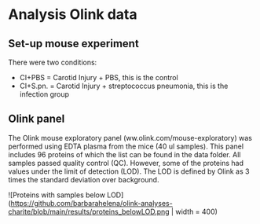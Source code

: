 # Analysis Olink data

## Set-up mouse experiment
There were two conditions: 
- CI+PBS = Carotid Injury + PBS, this is the control 
- CI+S.pn. = Carotid Injury + streptococcus pneumonia, this is the infection group

## Olink panel
The Olink mouse exploratory panel (ww.olink.com/mouse-exploratory) was performed using EDTA plasma from the mice (40 ul samples). This panel includes 96 proteins of which the list can be found in the data folder. All samples passed quality control (QC). However, some of the proteins had values under the limit of detection (LOD). The LOD is defined by Olink as 3 times the standard deviation over background.

![Proteins with samples below LOD](https://github.com/barbarahelena/olink-analyses-charite/blob/main/results/proteins_belowLOD.png | width = 400)
